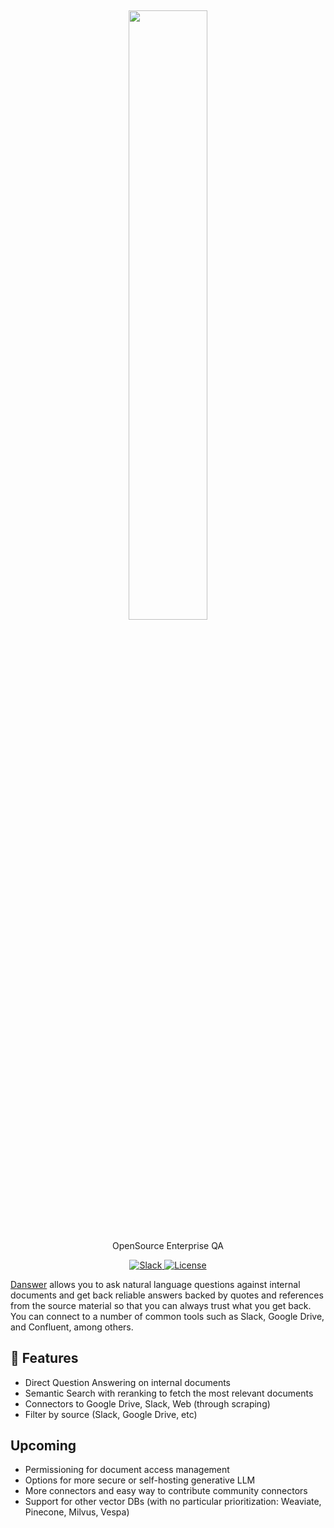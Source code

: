 <h2 align="center">
<a href="https://www.danswer.dev/"> <img width="50%" src="https://github.com/danswer-owners/danswer/blob/32acf1487522f4ceb18f0e6de34d6a95136b091f/DanswerWithName.png?raw=true)" /></a>
</h2>

<p align="center">
<p align="center">OpenSource Enterprise QA</p>

<p align="center">
<a href="https://join.slack.com/t/danswer/shared_invite/zt-1u5ycen3o-6SJbWfivLWP5LPyp_jftuw" target="_blank">
    <img src="https://img.shields.io/badge/slack-join-blue.svg?logo=slack" alt="Slack">
</a>
<a href="https://github.com/ai-sidekick/sidekick/blob/main/LICENSE" target="_blank">
    <img src="https://img.shields.io/static/v1?label=license&message=AGPL-3.0&color=blue" alt="License">
</a>
</p>

[Danswer](https://danswer.dev/) allows you to ask natural language questions against internal documents and get back reliable answers backed by quotes and references from the source material so that you can always trust what you get back. You can connect to a number of common tools such as Slack, Google Drive, and Confluent, among others.  



## 💃 Features
* Direct Question Answering on internal documents
* Semantic Search with reranking to fetch the most relevant documents
* Connectors to Google Drive, Slack, Web (through scraping)
* Filter by source (Slack, Google Drive, etc)

## Upcoming
* Permissioning for document access management
* Options for more secure or self-hosting generative LLM
* More connectors and easy way to contribute community connectors
* Support for other vector DBs (with no particular prioritization: Weaviate, Pinecone, Milvus, Vespa)
